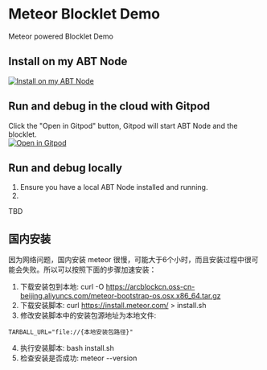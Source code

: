 # Meteor Blocklet Demo
Meteor powered Blocklet Demo


## Install on my ABT Node

[![Install on my ABT Node](https://raw.githubusercontent.com/blocklet/development-guide/main/assets/install_on_abtnode.svg)](https://install.arcblock.io/?action=blocklet-install&meta_url=https%3A%2F%2Fgithub.com%2Fblocklet%2Fmeteor-demo%2Freleases%2Fdownload%2F1.3.1%2Fblocklet.json)

## Run and debug in the cloud with Gitpod

Click the "Open in Gitpod" button, Gitpod will start ABT Node and the blocklet.<br>[![Open in Gitpod](https://gitpod.io/button/open-in-gitpod.svg)](https://gitpod.io/#https://github.com/blocklet/meteor-demo)

## Run and debug locally 

1. Ensure you have a local ABT Node installed and running. 
2. 
TBD

## 国内安装

因为网络问题，国内安装 meteor 很慢，可能大于6个小时，而且安装过程中很可能会失败。所以可以按照下面的步骤加速安装：

1. 下载安装包到本地: curl -O https://arcblockcn.oss-cn-beijing.aliyuncs.com/meteor-bootstrap-os.osx.x86_64.tar.gz
2. 下载安装脚本: curl https://install.meteor.com/ > install.sh
3. 修改安装脚本中的安装包源地址为本地文件:
```
TARBALL_URL="file://{本地安装包路径}"
```
4. 执行安装脚本: bash install.sh
5. 检查安装是否成功: meteor --version
